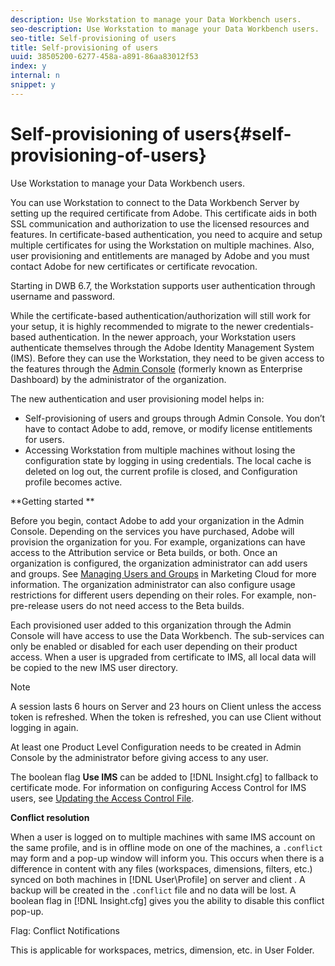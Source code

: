 ```yaml
---
description: Use Workstation to manage your Data Workbench users.
seo-description: Use Workstation to manage your Data Workbench users.
seo-title: Self-provisioning of users
title: Self-provisioning of users
uuid: 38505200-6277-458a-a891-86aa83012f53
index: y
internal: n
snippet: y
---
```


# Self-provisioning of users{#self-provisioning-of-users}

Use Workstation to manage your Data Workbench users.

You can use Workstation to connect to the Data Workbench Server by setting up the required certificate from Adobe. This certificate aids in both SSL communication and authorization to use the licensed resources and features. In certificate-based authentication, you need to acquire and setup multiple certificates for using the Workstation on multiple machines. Also, user provisioning and entitlements are managed by Adobe and you must contact Adobe for new certificates or certificate revocation.

Starting in DWB 6.7, the Workstation supports user authentication through username and password.

While the certificate-based authentication/authorization will still work for your setup, it is highly recommended to migrate to the newer credentials-based authentication. In the newer approach, your Workstation users authenticate themselves through the Adobe Identity Management System (IMS). Before they can use the Workstation, they need to be given access to the features through the [Admin Console](https://marketing.adobe.com/resources/help/en_US/mcloud/admin_getting_started.html) (formerly known as Enterprise Dashboard) by the administrator of the organization.

The new authentication and user provisioning model helps in:

* Self-provisioning of users and groups through Admin Console. You don’t have to contact Adobe to add, remove, or modify license entitlements for users. 
* Accessing Workstation from multiple machines without losing the configuration state by logging in using credentials. The local cache is deleted on log out, the current profile is closed, and Configuration profile becomes active.

**Getting started **

Before you begin, contact Adobe to add your organization in the Admin Console. Depending on the services you have purchased, Adobe will provision the organization for you. For example, organizations can have access to the Attribution service or Beta builds, or both. Once an organization is configured, the organization administrator can add users and groups. See [Managing Users and Groups](https://marketing.adobe.com/resources/help/en_US/mcloud/user_mgmt_admin.html) in Marketing Cloud for more information. The organization administrator can also configure usage restrictions for different users depending on their roles. For example, non-pre-release users do not need access to the Beta builds.

Each provisioned user added to this organization through the Admin Console will have access to use the Data Workbench. The sub-services can only be enabled or disabled for each user depending on their product access. When a user is upgraded from certificate to IMS, all local data will be copied to the new IMS user directory.

>[!NOTE]
>
>A session lasts 6 hours on Server and 23 hours on Client unless the access token is refreshed. When the token is refreshed, you can use Client without logging in again.

At least one Product Level Configuration needs to be created in Admin Console by the administrator before giving access to any user.

The boolean flag **Use IMS** can be added to [!DNL Insight.cfg] to fallback to certificate mode. For information on configuring Access Control for IMS users, see [Updating the Access Control File](https://marketing.adobe.com/resources/help/en_US/insight/svrprod/c_updt_accss_ctrl_file.html).

**Conflict resolution**

When a user is logged on to multiple machines with same IMS account on the same profile, and is in offline mode on one of the machines, a `.conflict` may form and a pop-up window will inform you. This occurs when there is a difference in content with any files (workspaces, dimensions, filters, etc.) synced on both machines in [!DNL User\Profile\] on server and client . A backup will be created in the `.conflict` file and no data will be lost. A boolean flag in [!DNL Insight.cfg] gives you the ability to disable this conflict pop-up.

Flag: Conflict Notifications

This is applicable for workspaces, metrics, dimension, etc. in User Folder. 
